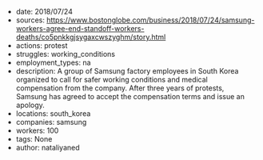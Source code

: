 - date: 2018/07/24
- sources: https://www.bostonglobe.com/business/2018/07/24/samsung-workers-agree-end-standoff-workers-deaths/co5pnkkgjsygaxcwszyghm/story.html
- actions: protest
- struggles: working_conditions
- employment_types: na
- description: A group of Samsung factory employees in South Korea organized to call for safer working conditions and medical compensation from the company. After three years of protests, Samsung has agreed to accept the compensation terms and issue an apology.
- locations: south_korea
- companies: samsung
- workers: 100
- tags: None
- author: nataliyaned
